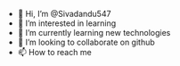 - 👋 Hi, I’m @Sivadandu547
- 👀 I’m interested in learning
- 🌱 I’m currently learning new technologies
- 💞️ I’m looking to collaborate on github
- 📫 How to reach me 

<!---
Sivadandu547/Sivadandu547 is a ✨ special ✨ repository because its `README.md` (this file) appears on your GitHub profile.
You can click the Preview link to take a look at your changes.
--->
